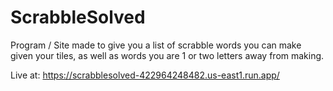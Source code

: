 # ScrabbleSolved
Program / Site made to give you a list of scrabble words you can make given your tiles, as well as words you are 1 or two letters away from making.

Live at: https://scrabblesolved-422964248482.us-east1.run.app/
